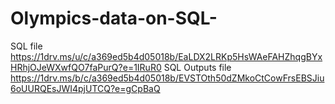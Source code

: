 # Olympics-data-on-SQL-
SQL file
https://1drv.ms/u/c/a369ed5b4d05018b/EaLDX2LRKp5HsWAeFAHZhqgBYxHRhjOJeWXwfQO7faPurQ?e=1IRuR0
SQL Outputs file
https://1drv.ms/b/c/a369ed5b4d05018b/EVSTOth50dZMkoCtCowFrsEBSJiu6oUURQEsJWI4pjUTCQ?e=gCpBaQ
